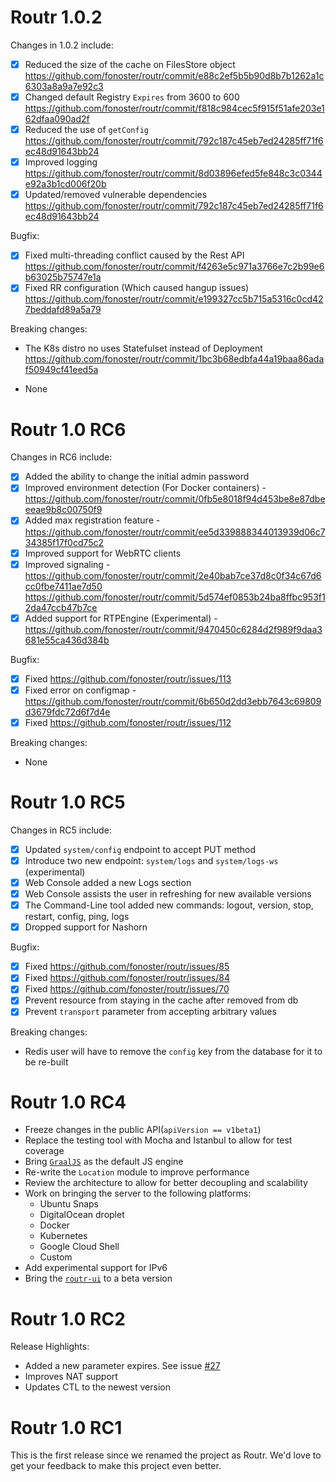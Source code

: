 # Routr 1.0.2

Changes in 1.0.2 include:

- [x] Reduced the size of the cache on FilesStore object https://github.com/fonoster/routr/commit/e88c2ef5b5b90d8b7b1262a1c6303a8a9a7e92c3
- [x] Changed default Registry `Expires` from 3600 to 600 https://github.com/fonoster/routr/commit/f818c984cec5f915f51afe203e162dfaa090ad2f
- [x] Reduced the use of `getConfig` https://github.com/fonoster/routr/commit/792c187c45eb7ed24285ff71f6ec48d91643bb24
- [x] Improved logging https://github.com/fonoster/routr/commit/8d03896efed5fe848c3c0344e92a3b1cd006f20b
- [x] Updated/removed vulnerable dependencies https://github.com/fonoster/routr/commit/792c187c45eb7ed24285ff71f6ec48d91643bb24

Bugfix:  

- [x] Fixed multi-threading conflict caused by the Rest API https://github.com/fonoster/routr/commit/f4263e5c971a3766e7c2b99e6b63025b75747e1a
- [x] Fixed RR configuration (Which caused hangup issues) https://github.com/fonoster/routr/commit/e199327cc5b715a5316c0cd427beddafd89a5a79

Breaking changes:
  - The K8s distro no uses Statefulset instead of Deployment https://github.com/fonoster/routr/commit/1bc3b68edbfa44a19baa86adaf50949cf41eed5a

- None

# Routr 1.0 RC6

Changes in RC6 include:

- [x] Added the ability to change the initial admin password
- [x] Improved environment detection (For Docker containers) - https://github.com/fonoster/routr/commit/0fb5e8018f94d453be8e87dbeeeae9b8c00750f9
- [x] Added max registration feature - https://github.com/fonoster/routr/commit/ee5d339888344013939d06c734385f17f0cd75c2
- [x] Improved support for WebRTC clients
- [x] Improved signaling - https://github.com/fonoster/routr/commit/2e40bab7ce37d8c0f34c67d6cc0fbe7411ae7d50 https://github.com/fonoster/routr/commit/5d574ef0853b24ba8ffbc953f12da47ccb47b7ce
- [x] Added support for RTPEngine (Experimental) - https://github.com/fonoster/routr/commit/9470450c6284d2f989f9daa3681e55ca436d384b

Bugfix:

- [x] Fixed https://github.com/fonoster/routr/issues/113
- [x] Fixed error on configmap - https://github.com/fonoster/routr/commit/6b650d2dd3ebb7643c69809d3679fdc72d6f7d4e 
- [x] Fixed https://github.com/fonoster/routr/issues/112

Breaking changes:
  - None

# Routr 1.0 RC5

Changes in RC5 include:

- [x] Updated `system/config` endpoint to accept PUT method
- [x] Introduce two new endpoint: `system/logs` and `system/logs-ws` (experimental)
- [x] Web Console added a new Logs section
- [x] Web Console assists the user in refreshing for new available versions
- [x] The Command-Line tool added new commands: logout, version, stop, restart, config, ping, logs
- [x] Dropped support for Nashorn

Bugfix:
  - [x] Fixed https://github.com/fonoster/routr/issues/85
  - [x] Fixed https://github.com/fonoster/routr/issues/84
  - [x] Fixed https://github.com/fonoster/routr/issues/70
  - [x] Prevent resource from staying in the cache after removed from db
  - [x] Prevent `transport` parameter from accepting arbitrary values

Breaking changes:
  - Redis user will have to remove the `config` key from the database for it to be re-built

# Routr 1.0 RC4

- Freeze changes in the public API(`apiVersion == v1beta1`)
- Replace the testing tool with Mocha and Istanbul to allow for test coverage
- Bring [`GraalJS`](https://www.graalvm.org) as the default JS engine
- Re-write the `Location` module to improve performance
- Review the architecture to allow for better decoupling and scalability
- Work on bringing the server to the following platforms:
    - Ubuntu Snaps
    - DigitalOcean droplet
    - Docker
    - Kubernetes
    - Google Cloud Shell
    - Custom
- Add experimental support for IPv6
- Bring the [`routr-ui`](https://github.com/fonoster/routr-ui) to a beta version

# Routr 1.0 RC2

Release Highlights:

- Added a new parameter expires. See issue [#27](https://github.com/fonoster/routr/issues/27)
- Improves NAT support
- Updates CTL to the newest version

# Routr 1.0 RC1

This is the first release since we renamed the project as Routr. We'd love to get your feedback to make this project even better.
